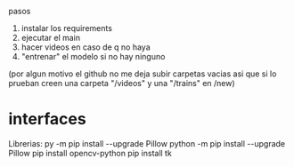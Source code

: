 pasos
1. instalar los requirements
2. ejecutar el main
3. hacer videos en caso de q no haya
4. "entrenar" el modelo si no hay ninguno

(por algun motivo el github no me deja subir carpetas vacias asi que si lo prueban creen una carpeta "/videos" y una "/trains" en /new)

# interfaces
Librerias:
py -m pip install --upgrade Pillow
python -m pip install --upgrade Pillow
pip install opencv-python
pip install tk
